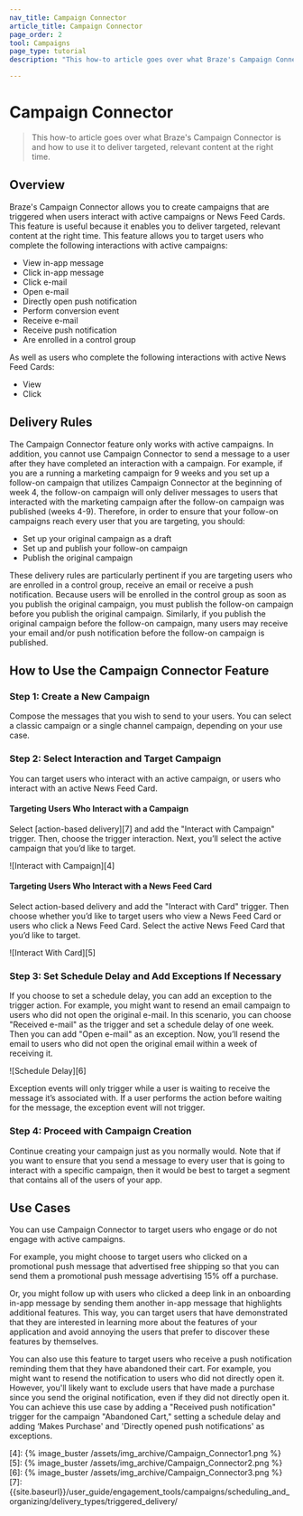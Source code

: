 ```yaml
---
nav_title: Campaign Connector
article_title: Campaign Connector
page_order: 2
tool: Campaigns
page_type: tutorial
description: "This how-to article goes over what Braze's Campaign Connector is and how to use it to deliver targeted, relevant content at the right time."

---
```

# Campaign Connector

> This how-to article goes over what Braze's Campaign Connector is and how to use it to deliver targeted, relevant content at the right time.

## Overview

Braze's Campaign Connector allows you to create campaigns that are triggered when users interact with active campaigns or News Feed Cards. This feature is useful because it enables you to deliver targeted, relevant content at the right time. This feature allows you to target users who complete the following interactions with active campaigns:

- View in-app message
- Click in-app message
- Click e-mail
- Open e-mail
- Directly open push notification
- Perform conversion event
- Receive e-mail
- Receive push notification
- Are enrolled in a control group

As well as users who complete the following interactions with active News Feed Cards:

- View
- Click

## Delivery Rules

The Campaign Connector feature only works with active campaigns. In addition, you cannot use Campaign Connector to send a message to a user after they have completed an interaction with a campaign. For example, if you are a running a marketing campaign for 9 weeks and you set up a follow-on campaign that utilizes Campaign Connector at the beginning of week 4, the follow-on campaign will only deliver messages to users that interacted with the marketing campaign after the follow-on campaign was published (weeks 4-9). Therefore, in order to ensure that your follow-on campaigns reach every user that you are targeting, you should:

- Set up your original campaign as a draft
- Set up and publish your follow-on campaign
- Publish the original campaign

These delivery rules are particularly pertinent if you are targeting users who are enrolled in a control group, receive an email or receive a push notification. Because users will be enrolled in the control group as soon as you publish the original campaign, you must publish the follow-on campaign before you publish the original campaign. Similarly, if you publish the original campaign before the follow-on campaign, many users may receive your email and/or push notification before the follow-on campaign is published.

## How to Use the Campaign Connector Feature

### Step 1: Create a New Campaign
Compose the messages that you wish to send to your users. You can select a classic campaign or a single channel campaign, depending on your use case.

### Step 2: Select Interaction and Target Campaign

You can target users who interact with an active campaign, or users who interact with an active News Feed Card.

#### Targeting Users Who Interact with a Campaign
Select [action-based delivery][7] and add the "Interact with Campaign" trigger. Then, choose the trigger interaction. Next, you’ll select the active campaign that you’d like to target.

![Interact with Campaign][4]

#### Targeting Users Who Interact with a News Feed Card

Select action-based delivery and add the "Interact with Card" trigger. Then choose whether you’d like to target users who view a News Feed Card or users who click a News Feed Card. Select the active News Feed Card that you’d like to target.

![Interact With Card][5]

### Step 3: Set Schedule Delay and Add Exceptions If Necessary

If you choose to set a schedule delay, you can add an exception to the trigger action. For example, you might want to resend an email campaign to users who did not open the original e-mail.  In this scenario, you can choose "Received e-mail" as the trigger and set a schedule delay of one week. Then you can add "Open e-mail" as an exception. Now, you’ll resend the email to users who did not open the original email within a week of receiving it.

![Schedule Delay][6]

Exception events will only trigger while a user is waiting to receive the message it’s associated with. If a user performs the action before waiting for the message, the exception event will not trigger.


### Step 4: Proceed with Campaign Creation

Continue creating your campaign just as you normally would. Note that if you want to ensure that you send a message to every user that is going to interact with a specific campaign, then it would be best to target a segment that contains all of the users of your app.

## Use Cases

You can use Campaign Connector to target users who engage or do not engage with active campaigns.

For example, you might choose to target users who clicked on a promotional push message that advertised free shipping so that you can send them a promotional push message advertising 15% off a purchase.

Or, you might follow up with users who clicked a deep link in an onboarding in-app message by sending them another in-app message that highlights additional features.  This way, you can target users that have demonstrated that they are interested in learning more about the features of your application and avoid annoying the users that prefer to discover these features by themselves.

You can also use this feature to target users who receive a push notification reminding them that they have abandoned their cart. For example, you might want to resend the notification to users who did not directly open it. However, you'll likely want to exclude users that have made a purchase since you send the original notification, even if they did not directly open it. You can achieve this use case by adding a "Received push notification" trigger for the campaign "Abandoned Cart," setting a schedule delay and adding ‘Makes Purchase' and 'Directly opened push notifications' as exceptions.

[4]: {% image_buster /assets/img_archive/Campaign_Connector1.png %}
[5]: {% image_buster /assets/img_archive/Campaign_Connector2.png %}
[6]: {% image_buster /assets/img_archive/Campaign_Connector3.png %}
[7]: {{site.baseurl}}/user_guide/engagement_tools/campaigns/scheduling_and_organizing/delivery_types/triggered_delivery/
